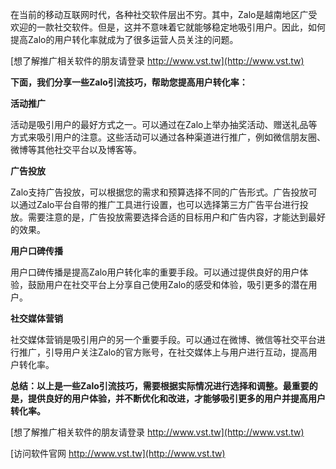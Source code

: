 在当前的移动互联网时代，各种社交软件层出不穷。其中，Zalo是越南地区广受欢迎的一款社交软件。但是，这并不意味着它就能够稳定地吸引用户。因此，如何提高Zalo的用户转化率就成为了很多运营人员关注的问题。

[想了解推广相关软件的朋友请登录 http://www.vst.tw](http://www.vst.tw)

**下面，我们分享一些Zalo引流技巧，帮助您提高用户转化率：**

**活动推广**

活动是吸引用户的最好方式之一。可以通过在Zalo上举办抽奖活动、赠送礼品等方式来吸引用户的注意。这些活动可以通过各种渠道进行推广，例如微信朋友圈、微博等其他社交平台以及博客等。

**广告投放**

Zalo支持广告投放，可以根据您的需求和预算选择不同的广告形式。广告投放可以通过Zalo平台自带的推广工具进行设置，也可以选择第三方广告平台进行投放。需要注意的是，广告投放需要选择合适的目标用户和广告内容，才能达到最好的效果。

**用户口碑传播**

用户口碑传播是提高Zalo用户转化率的重要手段。可以通过提供良好的用户体验，鼓励用户在社交平台上分享自己使用Zalo的感受和体验，吸引更多的潜在用户。

**社交媒体营销**

社交媒体营销是吸引用户的另一个重要手段。可以通过在微博、微信等社交平台进行推广，引导用户关注Zalo的官方账号，在社交媒体上与用户进行互动，提高用户转化率。

**总结：以上是一些Zalo引流技巧，需要根据实际情况进行选择和调整。最重要的是，提供良好的用户体验，并不断优化和改进，才能够吸引更多的用户并提高用户转化率。**

[想了解推广相关软件的朋友请登录 http://www.vst.tw](http://www.vst.tw)


[访问软件官网 http://www.vst.tw](http://www.vst.tw)
